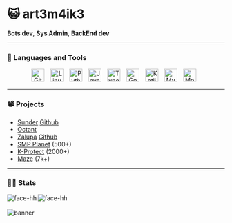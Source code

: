 # 😺 art3m4ik3

<strong>Bots dev</strong>, <strong>Sys Admin</strong>, <strong>BackEnd dev</strong>

---

### 🧰 Languages and Tools

<div align="center">
  <img alt="Git" width="30px" style="padding-right:10px;" src="https://cdn.jsdelivr.net/gh/devicons/devicon/icons/git/git-original.svg" />
  <img alt="Linux" width="30px" style="padding-right:10px;" src="https://cdn.jsdelivr.net/gh/devicons/devicon/icons/linux/linux-original.svg" />
  <img alt="Python" width="30px" style="padding-right:10px;" src="https://cdn.jsdelivr.net/gh/devicons/devicon/icons/python/python-original.svg" />
  <img alt="JavaScript" width="30px" style="padding-right:10px;" src="https://cdn.jsdelivr.net/gh/devicons/devicon/icons/javascript/javascript-original.svg" />
  <img alt="TypeScript" width="30px" style="padding-right:10px;" src="https://cdn.jsdelivr.net/gh/devicons/devicon/icons/typescript/typescript-original.svg" />
  <img alt="Go" width="30px" style="padding-right:10px;" src="https://cdn.jsdelivr.net/gh/devicons/devicon/icons/go/go-original.svg" />
  <img alt="Kotlin" width="30px" style="padding-right:10px;" src="https://cdn.jsdelivr.net/gh/devicons/devicon/icons/kotlin/kotlin-original.svg" />
  <img alt="MySQL" width="30px" style="padding-right:10px;" src="https://cdn.jsdelivr.net/gh/devicons/devicon/icons/mysql/mysql-original.svg" />
  <img alt="MongoDB" width="30px" style="padding-right:10px;" src="https://cdn.jsdelivr.net/gh/devicons/devicon/icons/mongodb/mongodb-original.svg" />
</div>

---

### 📽️ Projects

- [Sunder](https://sunder.su) [Github](https://github.com/Sunder-Hosting)
- [Octant](https://octant.pro)
- [Zalupa](https://zlp-project.fun) [Github](https://github.com/zlp-project)
- [SMP Planet](https://discord.gg/K232dB3RKC) (500+)
- [K-Protect](https://discord.gg/k-protect-community-public-925337010779078676) (2000+)
- [Maze](https://discord.gg/maze-860903218559844352) (7k+)

---

### 🧑‍💻 Stats

<a href="https://github.com/art3m4ik3">
  <img align="left" src="https://github-readme-stats.vercel.app/api?username=art3m4ik3&show_icons=true&theme=tokyonight&hide=issues" alt="face-hh" />
</a>
<a href="https://github.com/art3m4ik3">
  <img align="left" src="https://github-readme-stats.vercel.app/api/top-langs?username=art3m4ik3&show_icons=true&theme=tokyonight&layout=compact" alt="face-hh" />
</a>
<br clear="left"/>

<br />
<img alt="banner" src="https://static0.gamerantimages.com/wordpress/wp-content/uploads/2021/07/Minecraft-how-to-tame-cats.jpg">

